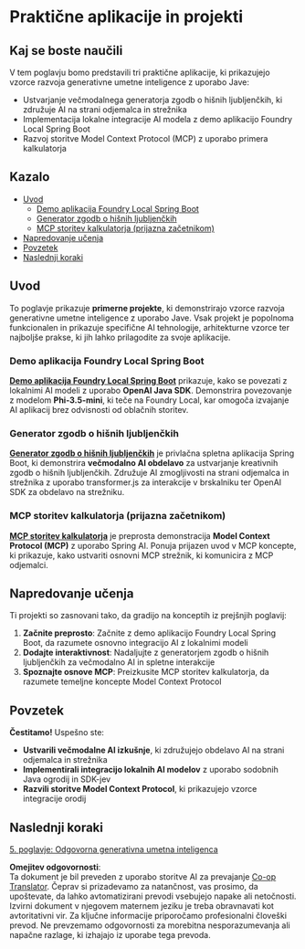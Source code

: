 <!--
CO_OP_TRANSLATOR_METADATA:
{
  "original_hash": "df269f529a172a0197ef28460bf1da9f",
  "translation_date": "2025-07-25T12:05:02+00:00",
  "source_file": "04-PracticalSamples/README.md",
  "language_code": "sl"
}
-->
# Praktične aplikacije in projekti

## Kaj se boste naučili
V tem poglavju bomo predstavili tri praktične aplikacije, ki prikazujejo vzorce razvoja generativne umetne inteligence z uporabo Jave:
- Ustvarjanje večmodalnega generatorja zgodb o hišnih ljubljenčkih, ki združuje AI na strani odjemalca in strežnika
- Implementacija lokalne integracije AI modela z demo aplikacijo Foundry Local Spring Boot
- Razvoj storitve Model Context Protocol (MCP) z uporabo primera kalkulatorja

## Kazalo

- [Uvod](../../../04-PracticalSamples)
  - [Demo aplikacija Foundry Local Spring Boot](../../../04-PracticalSamples)
  - [Generator zgodb o hišnih ljubljenčkih](../../../04-PracticalSamples)
  - [MCP storitev kalkulatorja (prijazna začetnikom)](../../../04-PracticalSamples)
- [Napredovanje učenja](../../../04-PracticalSamples)
- [Povzetek](../../../04-PracticalSamples)
- [Naslednji koraki](../../../04-PracticalSamples)

## Uvod

To poglavje prikazuje **primerne projekte**, ki demonstrirajo vzorce razvoja generativne umetne inteligence z uporabo Jave. Vsak projekt je popolnoma funkcionalen in prikazuje specifične AI tehnologije, arhitekturne vzorce ter najboljše prakse, ki jih lahko prilagodite za svoje aplikacije.

### Demo aplikacija Foundry Local Spring Boot

**[Demo aplikacija Foundry Local Spring Boot](foundrylocal/README.md)** prikazuje, kako se povezati z lokalnimi AI modeli z uporabo **OpenAI Java SDK**. Demonstrira povezovanje z modelom **Phi-3.5-mini**, ki teče na Foundry Local, kar omogoča izvajanje AI aplikacij brez odvisnosti od oblačnih storitev.

### Generator zgodb o hišnih ljubljenčkih

**[Generator zgodb o hišnih ljubljenčkih](petstory/README.md)** je privlačna spletna aplikacija Spring Boot, ki demonstrira **večmodalno AI obdelavo** za ustvarjanje kreativnih zgodb o hišnih ljubljenčkih. Združuje AI zmogljivosti na strani odjemalca in strežnika z uporabo transformer.js za interakcije v brskalniku ter OpenAI SDK za obdelavo na strežniku.

### MCP storitev kalkulatorja (prijazna začetnikom)

**[MCP storitev kalkulatorja](mcp/calculator/README.md)** je preprosta demonstracija **Model Context Protocol (MCP)** z uporabo Spring AI. Ponuja prijazen uvod v MCP koncepte, ki prikazuje, kako ustvariti osnovni MCP strežnik, ki komunicira z MCP odjemalci.

## Napredovanje učenja

Ti projekti so zasnovani tako, da gradijo na konceptih iz prejšnjih poglavij:

1. **Začnite preprosto**: Začnite z demo aplikacijo Foundry Local Spring Boot, da razumete osnovno integracijo AI z lokalnimi modeli
2. **Dodajte interaktivnost**: Nadaljujte z generatorjem zgodb o hišnih ljubljenčkih za večmodalno AI in spletne interakcije
3. **Spoznajte osnove MCP**: Preizkusite MCP storitev kalkulatorja, da razumete temeljne koncepte Model Context Protocol

## Povzetek

**Čestitamo!** Uspešno ste:

- **Ustvarili večmodalne AI izkušnje**, ki združujejo obdelavo AI na strani odjemalca in strežnika
- **Implementirali integracijo lokalnih AI modelov** z uporabo sodobnih Java ogrodij in SDK-jev
- **Razvili storitve Model Context Protocol**, ki prikazujejo vzorce integracije orodij

## Naslednji koraki

[5. poglavje: Odgovorna generativna umetna inteligenca](../05-ResponsibleGenAI/README.md)

**Omejitev odgovornosti**:  
Ta dokument je bil preveden z uporabo storitve AI za prevajanje [Co-op Translator](https://github.com/Azure/co-op-translator). Čeprav si prizadevamo za natančnost, vas prosimo, da upoštevate, da lahko avtomatizirani prevodi vsebujejo napake ali netočnosti. Izvirni dokument v njegovem maternem jeziku je treba obravnavati kot avtoritativni vir. Za ključne informacije priporočamo profesionalni človeški prevod. Ne prevzemamo odgovornosti za morebitna nesporazumevanja ali napačne razlage, ki izhajajo iz uporabe tega prevoda.